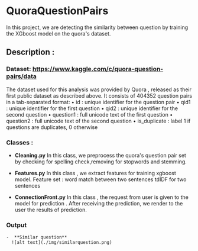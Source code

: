 # QuoraQuestionPairs
In this project, we are detecting the similarity between question by training the XGboost model on the quora's dataset.

## Description :

###  Dataset: https://www.kaggle.com/c/quora-question-pairs/data
  The dataset used for this analysis was provided by  Quora , released as their first public dataset as described above. 
  It consists of  404352  question pairs in a tab-separated format:
•    id :   unique identifier for  the question pair
•    qid1 :   unique  identifier for the  first  question
•    qid2 :   unique  identifier for the  second  question
•    question1 : full  unicode  text  of  the first  question
•    question2 : full  unicode  text  of the  second question
•    is_duplicate : label 1 if questions are duplicates,  0  otherwise

### Classes :
   -  **Cleaning.py**
      In this class, we preprocess the quora's question pair set by checking for spelling check,removing for stopwords and stemming. 
     
   -  **Features.py**
      In this class , we extract features for training xgboost model.
      Feature set :
      word match between two sentences
      tdIDF for two sentences 
      
   -  **ConnectionFront.py**
      In this class , the request from user is given to the model for prediction . After receiving the prediction, we render 
      to the user the results of prediction.

 ### Output
    -  **Similar question** 
      ![alt text](./img/similarquestion.png)
